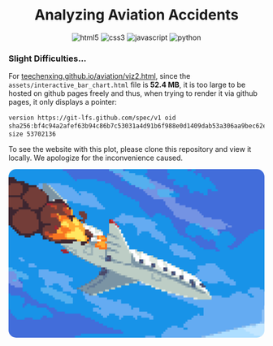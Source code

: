 <div align="center">
  <h1 align="center"><b>Analyzing Aviation Accidents</b></h1>
  <div>
    <img src="https://img.shields.io/badge/-HTML5-black?style=for-the-badge&logoColor=white&logo=html5&color=FF6200" alt="html5" />
    <img src="https://img.shields.io/badge/-CSS3-black?style=for-the-badge&logoColor=white&logo=css3&color=FD7F2C" alt="css3" />
    <img src="https://img.shields.io/badge/-Javascript-black?style=for-the-badge&logoColor=white&logo=javascript&color=FD9346" alt="javascript" />
    <img src="https://img.shields.io/badge/-python-black?style=for-the-badge&logoColor=white&logo=python&color=FDA766" alt="python" />
  </div>
</div>

### Slight Difficulties...

For <a href="https://teechenxing.github.io/aviation/viz2.html" target="_blank" rel="noopener noreferrer">teechenxing.github.io/aviation/viz2.html</a>, since the `assets/interactive_bar_chart.html` file is <b>52.4 MB</b>, it is too large to be hosted on github pages freely and thus, when trying to render it via github pages, it only displays a pointer:

```
version https://git-lfs.github.com/spec/v1 oid sha256:bf4c94a2afef63b94c86b7c53031a4d91b6f988e0d1409dab53a306aa9bec62e size 53702136
```

To see the website with this plot, please clone this repository and view it locally. We apologize for the inconvenience caused.

<div align="center">
  <img 
    src="assets/images/burning_plane.gif" 
    alt="burning" 
    style="border-radius: 15px;"
  />
</div>
